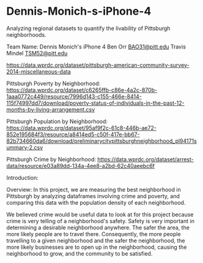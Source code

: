 # Dennis-Monich-s-iPhone-4
Analyzing regional datasets to quantify the livability of Pittsburgh neighborhoods.

Team Name: Dennis Monich's iPhone 4
Ben Orr BAO31@pitt.edu
Travis Mindel TSM52@pitt.edu

https://data.wprdc.org/dataset/pittsburgh-american-community-survey-2014-miscellaneous-data

Pittsburgh Poverty by Neighborhood: https://data.wprdc.org/dataset/c6265ffb-c86e-4a2c-870b-1aaa0772c449/resource/7996d143-c155-466e-8414-115f74997dd7/download/poverty-status-of-individuals-in-the-past-12-months-by-living-arrangement.csv

Pittsburgh Population by Neighborhood: https://data.wprdc.org/dataset/95af9f2c-61c8-446b-ae72-852e195684f3/resource/a8414ed5-c50f-417e-bb67-82b734660da6/download/preliminarycitypittsburghneighborhood_pl94171summary-2.csv

Pittsburgh Crime by Neighborhood: https://data.wprdc.org/dataset/arrest-data/resource/e03a89dd-134a-4ee8-a2bd-62c40aeebc6f

Introduction:

Overview:
In this project, we are measuring the best neighborhood in Pittsburgh by analyzing dataframes involving crime and poverty, and comparing this data with the population density of each neighborhood.

We believed crime would be useful data to look at for this project because crime is very telling of a neighborhood's safety. Safety is very important in determining a desirable neighborhood anywhere. The safer the area, the more likely people are to travel there. Consequently, the more people travelling to a given neighborhood and the safer the neighborhood, the more likely businesses are to open up in the neighborhood, causing the neighborhood to grow, and the community to be satisfied.
